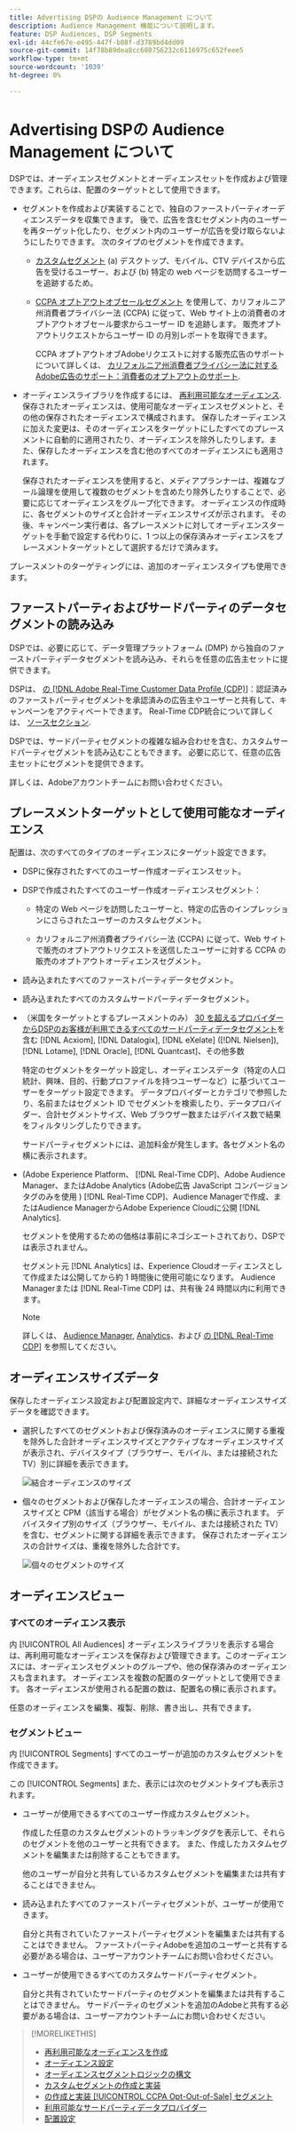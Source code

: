 ```yaml
---
title: Advertising DSPの Audience Management について
description: Audience Management 機能について説明します。
feature: DSP Audiences, DSP Segments
exl-id: 44cfe67e-e495-447f-b08f-d3789bd4dd09
source-git-commit: 14f78b89dea8cc680756232c6116975c652feee5
workflow-type: tm+mt
source-wordcount: '1039'
ht-degree: 0%

---
```


# Advertising DSPの Audience Management について

DSPでは、オーディエンスセグメントとオーディエンスセットを作成および管理できます。これらは、配置のターゲットとして使用できます。

* セグメントを作成および実装することで、独自のファーストパーティオーディエンスデータを収集できます。 後で、広告を含むセグメント内のユーザーを再ターゲット化したり、セグメント内のユーザーが広告を受け取らないようにしたりできます。 次のタイプのセグメントを作成できます。

   * [カスタムセグメント](/help/dsp/audiences/custom-segment-create.md) (a) デスクトップ、モバイル、CTV デバイスから広告を受けるユーザー、および (b) 特定の web ページを訪問するユーザーを追跡するため。

   * [CCPA オプトアウトオブセールセグメント](/help/dsp/audiences/ccpa-opt-out-segment-create.md) を使用して、カリフォルニア州消費者プライバシー法 (CCPA) に従って、Web サイト上の消費者のオプトアウトオブセール要求からユーザー ID を追跡します。 販売オプトアウトリクエストからユーザー ID の月別レポートを取得できます。

      CCPA オプトアウトオブAdobeリクエストに対する販売広告のサポートについて詳しくは、 [カリフォルニア州消費者プライバシー法に対するAdobe広告のサポート：消費者のオプトアウトのサポート](/help/privacy/ccpa/ccpa-opt-out-of-sale.md).

* オーディエンスライブラリを作成するには、 [再利用可能なオーディエンス](/help/dsp/audiences/reusable-audience-create.md). 保存されたオーディエンスは、使用可能なオーディエンスセグメントと、その他の保存されたオーディエンスで構成されます。 保存したオーディエンスに加えた変更は、そのオーディエンスをターゲットにしたすべてのプレースメントに自動的に適用されたり、オーディエンスを除外したりします。また、保存したオーディエンスを含む他のすべてのオーディエンスにも適用されます。

   保存されたオーディエンスを使用すると、メディアプランナーは、複雑なブール論理を使用して複数のセグメントを含めたり除外したりすることで、必要に応じてオーディエンスをグループ化できます。 オーディエンスの作成時に、各セグメントのサイズと合計オーディエンスサイズが示されます。 その後、キャンペーン実行者は、各プレースメントに対してオーディエンスターゲットを手動で設定する代わりに、1 つ以上の保存済みオーディエンスをプレースメントターゲットとして選択するだけで済みます。

プレースメントのターゲティングには、追加のオーディエンスタイプも使用できます。

## ファーストパーティおよびサードパーティのデータセグメントの読み込み

DSPでは、必要に応じて、データ管理プラットフォーム (DMP) から独自のファーストパーティデータセグメントを読み込み、それらを任意の広告主セットに提供できます。

DSPは、 [の [!DNL Adobe Real-Time Customer Data Profile (CDP)]](https://experienceleague.adobe.com/docs/experience-platform/rtcdp/overview.html)：認証済みのファーストパーティセグメントを承認済みの広告主やユーザーと共有して、キャンペーンをアクティベートできます。 Real-Time CDP統合について詳しくは、 [ソースセクション](/help/dsp/audiences/sources/source-about.md).

DSPでは、サードパーティセグメントの複雑な組み合わせを含む、カスタムサードパーティセグメントを読み込むこともできます。 必要に応じて、任意の広告主セットにセグメントを提供できます。

詳しくは、Adobeアカウントチームにお問い合わせください。

## プレースメントターゲットとして使用可能なオーディエンス

配置は、次のすべてのタイプのオーディエンスにターゲット設定できます。

* DSPに保存されたすべてのユーザー作成オーディエンスセット。

* DSPで作成されたすべてのユーザー作成オーディエンスセグメント：

   * 特定の Web ページを訪問したユーザーと、特定の広告のインプレッションにさらされたユーザーのカスタムセグメント。

   * カリフォルニア州消費者プライバシー法 (CCPA) に従って、Web サイトで販売のオプトアウトリクエストを送信したユーザーに対する CCPA の販売のオプトアウトオーディエンスセグメント。

* 読み込まれたすべてのファーストパーティデータセグメント。

* 読み込まれたすべてのカスタムサードパーティデータセグメント。

* （米国をターゲットとするプレースメントのみ） [30 を超えるプロバイダーからDSPのお客様が利用できるすべてのサードパーティデータセグメント](/help/dsp/audiences/third-party-data-providers.md)を含む [!DNL Acxiom], [!DNL Datalogix], [!DNL eXelate] ([!DNL Nielsen]), [!DNL Lotame], [!DNL Oracle], [!DNL Quantcast]、その他多数

   特定のセグメントをターゲット設定し、オーディエンスデータ（特定の人口統計、興味、目的、行動プロファイルを持つユーザーなど）に基づいてユーザーをターゲット設定できます。 データプロバイダーとカテゴリで参照したり、名前またはセグメント ID でセグメントを検索したり、データプロバイダー、合計セグメントサイズ、Web ブラウザー数またはデバイス数で結果をフィルタリングしたりできます。

   サードパーティセグメントには、追加料金が発生します。各セグメント名の横に表示されます。

* (Adobe Experience Platform、 [!DNL Real-Time CDP]、Adobe Audience Manager、またはAdobe Analytics (Adobe広告 JavaScript コンバージョンタグのみを使用 ) [!DNL Real-Time CDP]、Audience Managerで作成、またはAudience ManagerからAdobe Experience Cloudに公開 [!DNL Analytics].

   セグメントを使用するための価格は事前にネゴシエートされており、DSPでは表示されません。

   セグメント元 [!DNL Analytics] は、Experience Cloudオーディエンスとして作成または公開してから約 1 時間後に使用可能になります。 Audience Managerまたは [!DNL Real-Time CDP] は、共有後 24 時間以内に利用できます。

   >[!NOTE]
   >
   >詳しくは、 [Audience Manager](https://experienceleague.adobe.com/docs/audience-manager/user-guide/aam-home.html), [Analytics](https://experienceleague.adobe.com/docs/analytics.html)、および [の [!DNL Real-Time CDP]](https://experienceleague.adobe.com/docs/experience-platform/rtcdp/segmentation/segment-builder-guide.html) を参照してください。

## オーディエンスサイズデータ

保存したオーディエンス設定および配置設定内で、詳細なオーディエンスサイズデータを確認できます。

* 選択したすべてのセグメントおよび保存済みのオーディエンスに関する重複を除外した合計オーディエンスサイズとアクティブなオーディエンスサイズが表示され、デバイスタイプ（ブラウザー、モバイル、または接続された TV）別に詳細を表示できます。

   ![結合オーディエンスのサイズ](/help/dsp/assets/audience-size.png)

* 個々のセグメントおよび保存したオーディエンスの場合、合計オーディエンスサイズと CPM（該当する場合）がセグメント名の横に表示されます。 デバイスタイプ別のサイズ（ブラウザー、モバイル、または接続された TV）を含む、セグメントに関する詳細を表示できます。 保存されたオーディエンスの合計サイズは、重複を除外した合計です。

   ![個々のセグメントのサイズ](/help/dsp/assets/audience-size-segment.png)

## オーディエンスビュー

### すべてのオーディエンス表示

内 [!UICONTROL All Audiences] オーディエンスライブラリを表示する場合は、再利用可能なオーディエンスを保存および管理できます。このオーディエンスには、オーディエンスセグメントのグループや、他の保存済みのオーディエンスも含まれます。 オーディエンスを複数の配置のターゲットとして使用できます。 各オーディエンスが使用される配置の数は、配置名の横に表示されます。

任意のオーディエンスを編集、複製、削除、書き出し、共有できます。

### セグメントビュー

内 [!UICONTROL Segments] すべてのユーザーが追加のカスタムセグメントを作成できます。

この [!UICONTROL Segments] また、表示には次のセグメントタイプも表示されます。

* ユーザーが使用できるすべてのユーザー作成カスタムセグメント。

   作成した任意のカスタムセグメントのトラッキングタグを表示して、それらのセグメントを他のユーザーと共有できます。 また、作成したカスタムセグメントを編集または削除することもできます。

   他のユーザーが自分と共有しているカスタムセグメントを編集または共有することはできません。

* 読み込まれたすべてのファーストパーティセグメントが、ユーザーが使用できます。

   自分と共有されていたファーストパーティセグメントを編集または共有することはできません。 ファーストパーティAdobeを追加のユーザーと共有する必要がある場合は、ユーザーアカウントチームにお問い合わせください。

* ユーザーが使用できるすべてのカスタムサードパーティセグメント。

   自分と共有されていたサードパーティのセグメントを編集または共有することはできません。 サードパーティのセグメントを追加のAdobeと共有する必要がある場合は、ユーザーアカウントチームにお問い合わせください。

>[!MORELIKETHIS]
>
>* [再利用可能なオーディエンスを作成](reusable-audience-create.md)
>* [オーディエンス設定](audience-settings.md)
>* [オーディエンスセグメントロジックの構文](audience-segment-logic-syntax.md)
>* [カスタムセグメントの作成と実装](custom-segment-create.md)
>* [の作成と実装 [!UICONTROL CCPA Opt-Out-of-Sale] セグメント](ccpa-opt-out-segment-create.md)
>* [利用可能なサードパーティデータプロバイダー](third-party-data-providers.md)
>* [配置設定](/help/dsp/campaign-management/placements/placement-settings.md)

